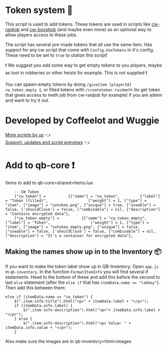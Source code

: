 # Token system 🔑
This script is used to add tokens. These tokens are used in scripts like [cw-raidjob](https://github.com/Coffeelot/cw-raidjob) and [cw-boostjob](https://github.com/Coffeelot/cw-boostjob) (and maybe even more) as an optional way to allow players access to these jobs. 

The script has several pre-made tokens that all use the same item. Has support for any cw script that come with `Config.UseTokens` in it's config. These need to be set to `true` to utalize this script!

❗ We suggest you add some way to get empty tokens to you players, maybe as loot in robberies or other heists for example. This is not supplied ❗

You can spawn empty tokens by doing `/giveitem [playerId] cw_token_empty 1`, or filled tokens with `/createtoken raidmeth` (to get token that gives access to meth job from cw-raidjob for example) if you are admin and want to try it out. 

# Developed by Coffeelot and Wuggie
[More scripts by us](https://github.com/stars/Coffeelot/lists/cw-scripts)  👈\
[Support, updates and script previews](https://discord.gg/FJY4mtjaKr) 👈

# Add to qb-core ❗
Items to add to qb-core>shared>items.lua 
```
	-- CW Token
	["cw_token"] =          {["name"] = "cw_token",         ["label"] = "Token (filled)",                  ["weight"] = 1, ["type"] = "item", ["image"] = "cwtoken.png", ["unique"] = true, ["useable"] = false, ['shouldClose'] = false, ["combinable"] = nil, ["description"] = "Contains encrypted data"},
	["cw_token_empty"] =          {["name"] = "cw_token_empty",         ["label"] = "Token",                  ["weight"] = 1, ["type"] = "item", ["image"] = "cwtoken_empty.png", ["unique"] = false, ["useable"] = false, ['shouldClose'] = false, ["combinable"] = nil, ["description"] = "It's a container for encrypted data"},

```

## Making the names show up in to the Inventory 📦
If you want to make the token label show up in QB-Inventory:
Open `app.js` in `qb-inventory`. In the function `FormatItemInfo` you will find several if statements. Head to the bottom of these and add this before the second to last `else` statement (after the `else if` that has `itemData.name == "labkey"`). Then add this between them:
```
else if (itemData.name == "cw_token") {
    $(".item-info-title").html("<p>" + itemData.label + "</p>");
    if (itemData.info.label) {
        $(".item-info-description").html("<p>"+ itemData.info.label + "</p>");
    } else {
        $(".item-info-description").html("<p> Value: " + itemData.info.value + "</p>");
    }
``` 

Also make sure the images are in qb-inventory>html>images